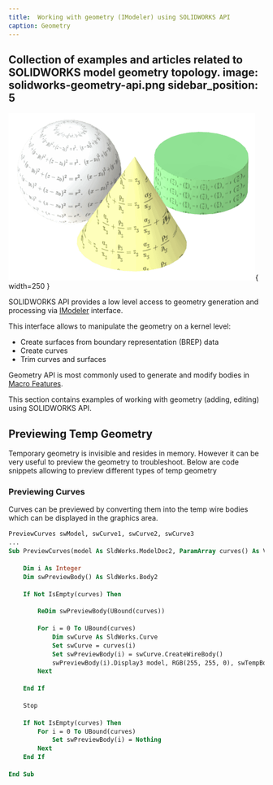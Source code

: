 ```yaml
---
title:  Working with geometry (IModeler) using SOLIDWORKS API
caption: Geometry
---
```

 Collection of examples and articles related to SOLIDWORKS model geometry topology.
image: solidworks-geometry-api.png
sidebar_position: 5
---
![SOLIDWORKS models geometry API](solidworks-geometry-api.png){ width=250 }

SOLIDWORKS API provides a low level access to geometry generation and processing via [IModeler](https://help.solidworks.com/2018/english/api/sldworksapi/SolidWorks.Interop.sldworks~SolidWorks.Interop.sldworks.IModeler.html) interface.

This interface allows to manipulate the geometry on a kernel level:

* Create surfaces from boundary representation (BREP) data
* Create curves
* Trim curves and surfaces

Geometry API is most commonly used to generate and modify bodies in [Macro Features](/docs/codestack/solidworks-api/document/macro-feature/).

This section contains examples of working with geometry (adding, editing) using SOLIDWORKS API.

## Previewing Temp Geometry

Temporary geometry is invisible and resides in memory. However it can be very useful to preview the geometry to troubleshoot. Below are code snippets allowing to preview different types of temp geometry

### Previewing Curves

Curves can be previewed by converting them into the temp wire bodies which can be displayed in the graphics area.

~~~ vb
PreviewCurves swModel, swCurve1, swCurve2, swCurve3
...
Sub PreviewCurves(model As SldWorks.ModelDoc2, ParamArray curves() As Variant)
    
    Dim i As Integer
    Dim swPreviewBody() As SldWorks.Body2
    
    If Not IsEmpty(curves) Then
        
        ReDim swPreviewBody(UBound(curves))
        
        For i = 0 To UBound(curves)
            Dim swCurve As SldWorks.Curve
            Set swCurve = curves(i)
            Set swPreviewBody(i) = swCurve.CreateWireBody()
            swPreviewBody(i).Display3 model, RGB(255, 255, 0), swTempBodySelectOptions_e.swTempBodySelectOptionNone
        Next
        
    End If
    
    Stop
    
    If Not IsEmpty(curves) Then
        For i = 0 To UBound(curves)
            Set swPreviewBody(i) = Nothing
        Next
    End If
    
End Sub
~~~